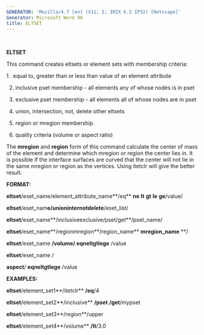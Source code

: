 ```yaml
---
GENERATOR: 'Mozilla/4.7 [en] (X11; I; IRIX 6.5 IP32) [Netscape]'
Generator: Microsoft Word 98
title: ELTSET
---
```


 

 **ELTSET**

  This command creates eltsets or element sets with membership
  criteria:
 
   1
. equal to, greater than or less than value of an element attribute

   2. inclusive pset membership - all elements any of whose nodes is in
   pset

   3. exclusive pset membership - all elements all of whose nodes are in
   pset

   4. union, intersection, not, delete other eltsets

   5. region or mregion membership

   6. quality criteria (volume or aspect ratio)

  The **mregion** and **region** form of this command calculate the
  center of mass of the element and determine which mregion or region
  the center lies in. It is possible if the interface surfaces are
  curved that the center will not lie in the same mregion or region as
  the vertices. Using itetclr will give the better result.

 **FORMAT:**

  **eltset**/eset\_name/element\_attribute\_name**/eq** **ne** **lt** **gt** **le** **ge**/value/

  **eltset**/eset\_nam**e/unioninternotdelete**/eset\_list/

  **eltset**/eset\_name**/inclusiveexclusive/pset/get**/pset\_name/

  **eltset**/eset\_name**/regionmregion**/region\_name** **mregion\_name** **/

  **eltset**/eset\_name **/volume/ eqneltgtlege** /value

  **eltset**/eset\_name /

  **aspect**/ **eqneltgtlege** /value

 **EXAMPLES:**

  **eltset**/element\_set1**/itetclr** **/eq**/4

  **eltset**/element\_set2**/inclusive** **/pset** **/get**/mypset

  **eltset**/element\_set3**/region**/upper

  **eltset**/element\_set4**/volume** **/lt**/3.0
